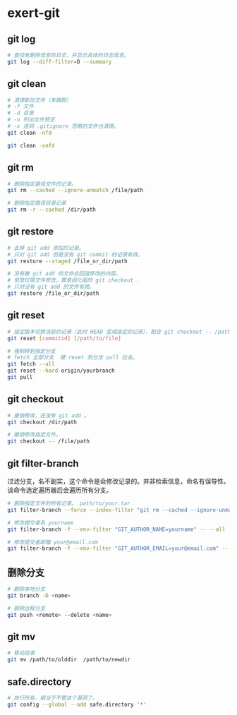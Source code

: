 # exert-git

## git log

```bash
# 查找有删除信息的日志，并显示具体的日志信息。
git log --diff-filter=D --summary
```

## git clean

```bash
# 清理新加文件（未跟踪）
# -f 文件
# -d 目录
# -n 列出文件预览
# -x 连同 .gitignore 忽略的文件也清理。
git clean -nfd

git clean -xnfd
```

## git rm

```bash
# 删除指定路径文件的记录。
git rm --cached --ignore-unmatch /file/path

# 删除指定路径目录记录
git rm -r --cached /dir/path
```

## git restore

```bash
# 去掉 git add 添加的记录。
# 只对 git add 但是没有 git commit 的记录有效。
git restore --staged /file_or_dir/path

# 没有被 git add 的文件会回退修改的内容。
# 但是仅限文件修改，算是弱化版的 git checkout .
# 只对没有 git add 的文件有效。
git restore /file_or_dir/path
```

## git reset

```bash
# 指定版本切换当前的记录（此时 HEAD 变成指定的记录），配合 git checkout -- /path/to/file 可以切出指定版本的文件
git reset [commitid] [/path/to/file]

# 强制转到指定分支
# fetch 全部分支  硬 reset 到分支 pull 拉去。 
git fetch --all
git reset --hard origin/yourbranch
git pull
```

## git checkout

```bash
# 撤销修改，还没有 git add 。
git checkout /dir/path

# 撤销修改指定文件。
git checkout -- /file/path
```

## git filter-branch

过滤分支，名不副实，这个命令是会修改记录的。并非检索信息，命名有误导性。该命令选定遍历器后会遍历所有分支。

```bash
# 删除指定文件的所有记录。 path/to/your.tar
git filter-branch --force --index-filter "git rm --cached --ignore-unmatch path/to/your.tar" --prune-empty --tag-name-filter cat -- --all

# 修改提交者名 yourname
git filter-branch -f --env-filter "GIT_AUTHOR_NAME=yourname" -- --all

# 修改提交者邮箱 your@email.com
git filter-branch -f --env-filter "GIT_AUTHOR_EMAIL=your@email.com" -- --all
```

## 删除分支

```bash
# 删除本地分支
git branch -D <name>

# 删除远程分支
git push <remote> --delete <name>
```


## git mv

```bash
# 移动目录
git mv /path/to/olddir  /path/to/newdir
```

## safe.directory

```bash
# 放行所有，相当于不管这个漏洞了。
git config --global --add safe.directory '*'
```
